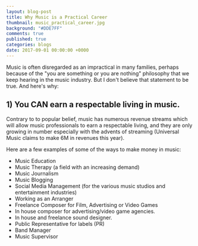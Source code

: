 ```yaml
---
layout: blog-post
title: Why Music is a Practical Career
thumbnail: music_practical_career.jpg
background: "#DDE7FF"
comments: true
published: true
categories: blogs
date: 2017-09-01 00:00:00 +0000
---
```

Music is often disregarded as an impractical in many families, perhaps because of the "you are something or you are nothing" philosophy that we keep hearing in the music industry. But I don't believe that statement to be true.  And here's why:

  ## 1) You CAN earn a respectable living in music.
Contrary to to popular belief, music has numerous revenue streams which will allow music professionals to earn a respectable living, and they are only growing in number especially with the advents of streaming (Universal Music claims to make 6M in revenues this year).

Here are a few examples of some of the ways to make money in music:

* Music Education
* Music Therapy (a field with an increasing demand)
* Music Journalism
* Music Blogging
* Social Media Management (for the various music studios and entertainment industries)
* Working as an Arranger
* Freelance Composer for Film, Advertising or Video Games
* In house composer for advertising/video game agencies.
* In house and freelance sound designer.
* Public Representative for labels (PR)
* Band Manager
* Music Supervisor
